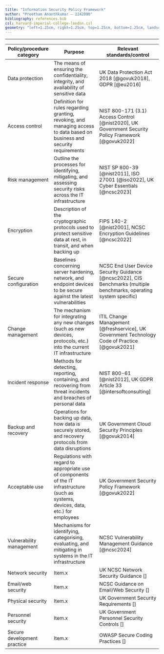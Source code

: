 ```yaml
---
title: "Information Security Policy Framework"
author: "Preetham Ananthkumar – 2242090"
bibliography: references.bib
csl: harvard-imperial-college-london.csl
geometry: "left=1.25cm, right=1.25cm, top=1.25cm, bottom=1.25cm, landscape"
---
```


---

| Policy/procedure category   | Purpose                                                                                                                                | Relevant standards/control                                                                                          |
| --------------------------- | -------------------------------------------------------------------------------------------------------------------------------------- | ------------------------------------------------------------------------------------------------------------------- |
| Data protection             | The means of ensuring the confidentiality, integrity, and availability of sensitive data                                               | UK Data Protection Act 2018 [@govuk2018], GDPR [@eu2016]                                                            |
| Access control              | Definition for rules regarding granting, revoking, and managing access to data based on business and security requirements             | NIST 800-171 (3.1) Access Control [@nist2020], UK Government Security Policy Framework [@govuk2022]                 |
| Risk management             | Outline the processes for identifying, mitigating, and assessing security risks across the IT infrastructure                           | NIST SP 800-39 [@nist2011], ISO 27001 [@iso2022], UK Cyber Essentials [@ncsc2023]                                   |
| Encryption                  | Description of the cryptographic protocols used to protect sensitive data at rest, in transit, and when backing up                     | FIPS 140-2 [@nist2001], NCSC Encryption Guidelines [@ncsc2022]                                                      |
| Secure configuration        | Baselines concerning server hardening, network, and endpoint devices to be secure against the latest vulnerabilities                   | NCSC End User Device Security Guidance [@ncsc2022], CIS Benchmarks (multiple benchmarks, operating system specific) |
| Change management           | The mechanism for integrating any new changes (such as new devices, protocols, etc.) into the current IT infrastructure                | ITIL Change Management [@freshservice], UK Government Technology Code of Practice [@govuk2021]                      |
| Incident response           | Methods for detecting, reporting, containing, and recovering from threat incidents and breaches of personal data                       | NIST 800-61 [@nist2012], UK GDPR Article 33 [@intersoftconsulting]                                                  |
| Backup and recovery         | Operations for backing up data, how data is securely stored, and recovery protocols from data disruptions                              | UK Government Cloud Security Principles [@govuk2014]                                                                |
| Acceptable use              | Regulations with regard to appropriate use of components of the IT infrastructure (such as systems, devices, data, etc.) for employees | UK Government Security Policy Framework [@govuk2022]                                                                |
| Vulnerability management    | Mechanisms for identifying, categorising, evaluating, and mitigating in systems in the IT infrastructure                               | NCSC Vulnerability Management Guidance [@ncsc2024]                                                                  |
| Network security            | Item.x                                                                                                                                 | UK NCSC Network Security Guidance []                                                                                |
| Email/web security          | Item.x                                                                                                                                 | NCSC Guidance on Email/Web Security []                                                                              |
| Physical security           | Item.x                                                                                                                                 | UK Government Security Requirements []                                                                              |
| Personnel security          | Item.x                                                                                                                                 | UK Government Personnel Security Controls []                                                                        |
| Secure development practice | Item.x                                                                                                                                 | OWASP Secure Coding Practices []                                                                                    |
